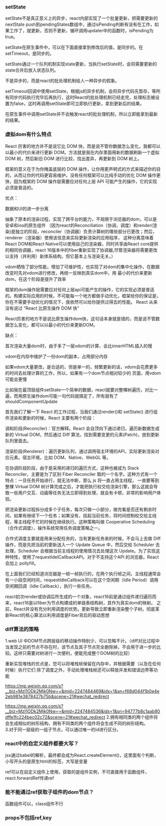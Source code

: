 ### setState

setState不是真正意义上的异步，react内部实现了一个批量更新，把需要更新的nextState push到pendingStates数组中，通过isPending判断有没有在工作，如果工作了，就更新，否则不更新，循环调用updater中的函数时，isPending为true。

setState在原生事件中，可以在下面直接拿到修改后的值，是同步的。在setTimeout，是同步的。

setState通过一个队列机制实现state更新，当执行setState时，会将需要更新的state合并后放入状态队列。

不是异步的，而是react的批处理机制给人一种异步的假象。  

setTimeout回调中使用setState，根据js的异步机制，会将异步代码先暂存，等所有同步代码执行完毕后再执行，这时React的批处理机制已经走完，处理标志被设置为false，这时再调用setState即可立即执行更新，拿到更新后的结果。

在原生事件中调用setState并不会触发react的批处理机制，所以立即能拿到最新的结果。
### 虚拟dom有什么特点

React 厉害的地方并不是说它比 DOM 快，而是说不管你数据怎么变化，我都可以以最小的代价来进行更新 DOM。方法就是我在内存里面用新的数据刷新一个虚拟 DOM 树，然后新旧 DOM 进行比较，找出差异，再更新到 DOM 树上。

框架的意义在于为你掩盖底层的 DOM 操作，让你用更声明式的方式来描述你的目的，从而让你的代码更容易维护。没有任何框架可以比纯手动的优化 DOM 操作更快，因为框架的 DOM 操作层需要应对任何上层 API 可能产生的操作，它的实现必须是普适的。

优点：

数据和UI的进一步分离

抽象了原本的渲染过程，实现了跨平台的能力，不局限于浏览器的dom，可以是安卓和ios的原生组件
（因为react的Reconciliation（协调，调度）和render(渲染)是独立的阶段，reconciler（协调器）负责计算树的哪些部分已更改；然后，renderer（渲染器）使用该信息来实际更新渲染的应用程序，
这种分离意味着React DOM和React Native可以使用自己的渲染器，同时共享由React core提供的相同协调器，react 16版本中的fiber重新实现了协调器,尽管渲染器将需要更改以支持（并利用）新体系结构，但它基本上与渲染无关。）

vdom牺牲了部分性能，增加了可维护性，也实现了对dom的集中化操作，在数据改变时先对vdom进行修改，再统一反映到真实dom中，用
最小的代价来更新dom，在这个阶段是提升了效率

框架的dom操作层需要应对任何上层api可能产生的操作，它的实现必须是普适的。构建实际应用的时候，不可能每一个地方都做手动优化，框架给你的保证是，你在不需要手动优化的情况下，我依然可以给你提供过得去的性能。
React 从来没有说过 “React 比原生操作 DOM 快”

React厉害的地方不是说比原生操作dom快，这句话本身就是错的，而是说不管数据怎么变化，都可以以最小的代价来更新DOM。


缺点：

首次渲染大量dom时，由于多了一层vdom的计算，会比innerHTML插入的慢

vdom在内存中维护了一份dom的副本，占用部分内存

如果vdom大量更改，是合适的，但是单一的，频繁更新的话，vdom会花费更多的时间去处理计算的工作，所以，如果有一个dom节点相对较少的
页面，用vdom可能会更慢

比如我在最顶层组件setState一个简单的数据，react就要对整棵树遍历，对比一遍，而用原生操作dom可能一句代码就搞定了，所有就有了shouldComponentUpdate


首先我们了解一下 React 的工作过程，当我们通过render()和 setState() 进行组件渲染和更新的时候，React 主要有两个阶段： 

调和阶段(Reconciler)：官方解释。React 会自顶向下通过递归，遍历新数据生成新的 Virtual DOM，然后通过 Diff 算法，找到需要变更的元素(Patch)，放到更新队列里面去。

渲染阶段(Renderer)：遍历更新队列，通过调用宿主环境的API，实际更新渲染对应元素。宿主环境，比如 DOM、Native、WebGL 等。

在协调阶段阶段，由于是采用的递归的遍历方式，这种也被成为 Stack Reconciler，主要是为了区别 Fiber Reconciler 取的一个名字。这种方式有一个特点：一旦任务开始进行，就无法中断，那么 js 将一直占用主线程， 一直要等到整棵 Virtual DOM 树计算完成之后，才能把执行权交给渲染引擎，那么这就会导致一些用户交互、动画等任务无法立即得到处理，就会有卡顿，非常的影响用户体验。

把渲染更新过程拆分成多个子任务，每次只做一小部分，做完看是否还有剩余时间，如果有继续下一个任务；如果没有，挂起当前任务，将时间控制权交给主线程，等主线程不忙的时候在继续执行。这种策略叫做 Cooperative Scheduling（合作式调度），操作系统常用任务调度策略之一。

合作式调度主要就是用来分配任务的，当有更新任务来的时候，不会马上去做 Diff 操作，而是先把当前的更新送入一个 Update Queue 中，然后交给 Scheduler 去处理，Scheduler 会根据当前主线程的使用情况去处理这次 Update。为了实现这种特性，使用了requestIdelCallbackAPI。对于不支持这个API 的浏览器，React 会加上 pollyfill。

在上面我们已经知道浏览器是一帧一帧执行的，在两个执行帧之间，主线程通常会有一小段空闲时间，requestIdleCallback可以在这个空闲期（Idle Period）调用空闲期回调（Idle Callback），执行一些任务。

react初次render或协调后所生成的一个对象，react16前是通过组件递归遍历而来，react16是以fiber为节点构建成的单链表结构树，其作为真实dom的映射。
之前，React并没有充分利用调度的优势。更新导致立即重新渲染整个子树。彻底革新React的核心算法以利用调度是Fiber背后的驱动思想
### diff算法的策略
1.web UI 中DOM节点跨层级的移动操作特别少，可以忽略不计。（diff对比过程中当发现之前的节点不存在时，该节点及其子节点完全删除掉，不会用于进一步的比较。这样只需要对树进行一次便利，便能完成整个DOM树的比较）


重新实现堆栈的优点是，您可以将堆栈帧保留在内存中，并根据需要（以及在任何时候）执行它们
除了调度之外，手动处理堆栈帧还可以释放并发和错误边界等功能


https://mp.weixin.qq.com/s?__biz=MzI1ODk2Mjk0Nw==&mid=2247484469&idx=1&sn=f68d044f1b0e4e2eb981e3878427b75b&scene=21#wechat_redirect

https://mp.weixin.qq.com/s?__biz=MzI1ODk2Mjk0Nw==&mid=2247484536&idx=1&sn=94777b8c1aab80dffe1fc224bec02c72&scene=21#wechat_redirect
2.拥有相同类的两个组件将会生成相似的树形结构，拥有不同类的两个组件将会生成不同的树形结构。  
3.对于同一层级的一组子节点，可以通过唯一的id进行区分。



### react中的自定义组件都要大写？
jsx通过babel的解析，最终都会成为React.createElement()，这里面有个判断，小写开头的是原生html的标签，大写是变量  

ref可以在自定义组件上使用，获取的是组件实例，不可直接用于函数组件，react.forwardRef传递ref 


### 能不能通过ref获取子组件的dom节点？
函数组件可以，class组件不行  

### props不包括ref,key